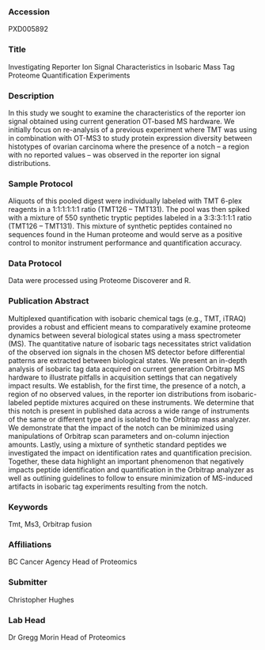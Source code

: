 ### Accession
PXD005892

### Title
Investigating Reporter Ion Signal Characteristics in Isobaric Mass Tag Proteome Quantification Experiments

### Description
In this study we sought to examine the characteristics of the reporter ion signal obtained using current generation OT-based MS hardware. We initially focus on re-analysis of a previous experiment where TMT was using in combination with OT-MS3 to study protein expression diversity between histotypes of ovarian carcinoma where the presence of a notch – a region with no reported values – was observed in the reporter ion signal distributions.

### Sample Protocol
Aliquots of this pooled digest were individually labeled with TMT 6-plex reagents in a 1:1:1:1:1:1 ratio (TMT126 – TMT131). The pool was then spiked with a mixture of 550 synthetic tryptic peptides labeled in a 3:3:3:1:1:1 ratio (TMT126 – TMT131). This mixture of synthetic peptides contained no sequences found in the Human proteome and would serve as a positive control to monitor instrument performance and quantification accuracy.

### Data Protocol
Data were processed using Proteome Discoverer and R.

### Publication Abstract
Multiplexed quantification with isobaric chemical tags (e.g., TMT, iTRAQ) provides a robust and efficient means to comparatively examine proteome dynamics between several biological states using a mass spectrometer (MS). The quantitative nature of isobaric tags necessitates strict validation of the observed ion signals in the chosen MS detector before differential patterns are extracted between biological states. We present an in-depth analysis of isobaric tag data acquired on current generation Orbitrap MS hardware to illustrate pitfalls in acquisition settings that can negatively impact results. We establish, for the first time, the presence of a notch, a region of no observed values, in the reporter ion distributions from isobaric-labeled peptide mixtures acquired on these instruments. We determine that this notch is present in published data across a wide range of instruments of the same or different type and is isolated to the Orbitrap mass analyzer. We demonstrate that the impact of the notch can be minimized using manipulations of Orbitrap scan parameters and on-column injection amounts. Lastly, using a mixture of synthetic standard peptides we investigated the impact on identification rates and quantification precision. Together, these data highlight an important phenomenon that negatively impacts peptide identification and quantification in the Orbitrap analyzer as well as outlining guidelines to follow to ensure minimization of MS-induced artifacts in isobaric tag experiments resulting from the notch.

### Keywords
Tmt, Ms3, Orbitrap fusion

### Affiliations
BC Cancer Agency
Head of Proteomics

### Submitter
Christopher Hughes

### Lab Head
Dr Gregg Morin
Head of Proteomics


